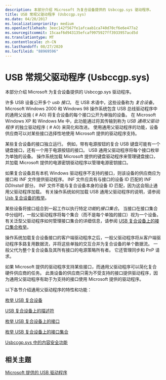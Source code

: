 ```yaml
---
description: 本部分介绍 Microsoft 为复合设备提供的 Usbccgp.sys 驱动程序。
title: USB 常规父驱动程序 (Usbccgp.sys)
ms.date: 04/20/2017
ms.localizationpriority: medium
ms.openlocfilehash: 3eec142f567fe1afcaab1ca740d70cf6e6e477a2
ms.sourcegitcommit: 15caaf6d943135efcaf9975927ff3933957acd5d
ms.translationtype: MT
ms.contentlocale: zh-CN
ms.lasthandoff: 08/27/2020
ms.locfileid: "88969596"
---
```

# <a name="usb-generic-parent-driver-usbccgpsys"></a>USB 常规父驱动程序 (Usbccgp.sys)


本部分介绍 Microsoft 为复合设备提供的 Usbccgp.sys 驱动程序。

许多 USB 设备公开多个 *usb 接口*。 在 USB 术语中，这些设备称为 *复合设备*。 Microsoft Windows 2000 和 Windows 98 操作系统包含 USB 总线驱动程序中的通用父设施 ( # A0) 将复合设备的每个接口公开为单独的设备。 在 Microsoft Windows XP 和 Windows Me 中，此功能通过将其传输到称为 *USB 通用父驱动程序* 的独立驱动程序 ( # A0) 来简化和改进。 使用通用父驱动程序的功能，设备供应商可以对某些接口选择性地使用 Microsoft 提供的驱动程序支持。

某些复合设备的接口独立运行。 例如，带有电源按钮的复合 USB 键盘可能有一个键盘接口，还有一个用于电源按钮的接口。 USB 通用父驱动程序将每个接口枚举为单独的设备。 操作系统加载 Microsoft 提供的键盘驱动程序来管理键盘接口，并加载 Microsoft 提供的电源密钥驱动程序以管理电源密钥接口。

如果复合设备具有本机 Windows 驱动程序不支持的接口，则该设备的供应商应为接口和 INF 文件提供驱动程序。 INF 文件应具有与接口的设备 ID 匹配的 INF *DDInstall* 部分。 INF 文件不能与复合设备本身的设备 ID 匹配，因为这会阻止通用父驱动程序加载。 有关操作系统如何加载 USB 通用父驱动程序的说明，请参阅 [Usb 复合设备的枚举](enumeration-of-the-composite-parent-device.md)。

某些设备将接口组合到一起工作以执行特定*功能*的*接口集合*。 当接口在接口集合中分组时，一般父驱动程序将每个集合（而不是每个单独的接口）视为一个设备。 有关泛型父驱动程序如何管理接口集合的详细信息，请参阅 [USB 复合设备上的接口集合枚举](support-for-interface-collections.md)。

操作系统加载复合设备接口的客户端驱动程序之后，一般父驱动程序将从客户端驱动程序多路复用数据流，并将这些单独的交互合并为复合设备的单个数据流。 一般父代为整个复合设备及其所有接口的电源策略所有者。 它还管理同步和 PnP 请求。

如果 Microsoft 提供的驱动程序支持某些接口，而通用父驱动程序可以简化复合硬件供应商的任务。 此类设备的供应商只需为不受支持的接口提供驱动程序，因为通用父驱动程序有助于为支持的接口使用 Microsoft 提供的驱动程序。

以下各节介绍通用父驱动程序的特性和功能：

[枚举 USB 复合设备](enumeration-of-the-composite-parent-device.md)

[USB 复合设备上的描述符](descriptors-on-composite-usb-devices.md)

[枚举 USB 复合设备上的接口](enumeration-of-interfaces-not-grouped-in-collections.md)

[枚举 USB 复合设备上的接口集合](support-for-interface-collections.md)

[Usbccgp.sys 中的内容安全功能](content-security-features-in-the-composite-client-generic-parent-drive.md)

## <a name="related-topics"></a>相关主题
[Microsoft 提供的 USB 驱动程序](system-supplied-usb-drivers.md)  



